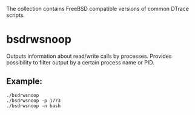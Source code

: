 The collection contains FreeBSD compatible versions of common DTrace scripts.

# bsdrwsnoop

Outputs information about read/write calls by processes.
Provides possibility to filter output by a certain process
name or PID.

## Example:
    ./bsdrwsnoop
    ./bsdrwsnoop -p 1773
    ./bsdrwsnoop -n bash
